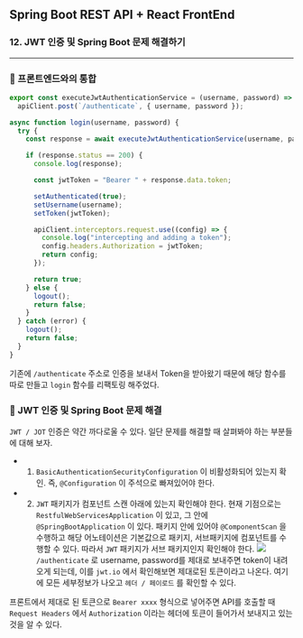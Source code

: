 ## Spring Boot REST API + React FrontEnd

### 12. JWT 인증 및 Spring Boot 문제 해결하기

---

### 📌 프론트엔드와의 통합

```js
export const executeJwtAuthenticationService = (username, password) =>
  apiClient.post(`/authenticate`, { username, password });

async function login(username, password) {
  try {
    const response = await executeJwtAuthenticationService(username, password);

    if (response.status == 200) {
      console.log(response);

      const jwtToken = "Bearer " + response.data.token;

      setAuthenticated(true);
      setUsername(username);
      setToken(jwtToken);

      apiClient.interceptors.request.use((config) => {
        console.log("intercepting and adding a token");
        config.headers.Authorization = jwtToken;
        return config;
      });

      return true;
    } else {
      logout();
      return false;
    }
  } catch (error) {
    logout();
    return false;
  }
}
```

기존에 `/authenticate` 주소로 인증을 보내서 Token을 받아왔기 때문에 해당 함수를 따로 만들고 `login` 함수를 리팩토링 해주었다.

### 📌 JWT 인증 및 Spring Boot 문제 해결

`JWT / JOT` 인증은 약간 까다로울 수 있다. 일단 문제를 해결할 때 살펴봐야 하는 부분들에 대해 보자.

- 1. `BasicAuthenticationSecurityConfiguration` 이 비활성화되어 있는지 확인.
     즉, `@Configuration` 이 주석으로 빠져있어야 한다.
- 2. `JWT` 패키지가 컴포넌트 스캔 아래에 있는지 확인해야 한다.
     현재 기점으로는 `RestfulWebServicesApplication` 이 있고, 그 안에 `@SpringBootApplication` 이 있다. 패키지 안에 있어야 `@ComponentScan` 을 수행하고 해당 어노테이션은 기본값으로 패키지, 서브패키지에 컴포넌트를 수행할 수 있다.
     따라서 `JWT` 패키지가 서브 패키지인지 확인해야 한다.
     ![](https://velog.velcdn.com/images/bibiboy/post/aef0737a-d745-45e8-9728-9873ef503210/image.png)
     `/authenticate` 로 username, password를 제대로 보내주면 token이 내려오게 되는데, 이를 `jwt.io` 에서 확인해보면 제대로된 토큰이라고 나온다.
     여기에 모든 세부정보가 나오고 `헤더 / 페이로드` 를 확인할 수 있다.

프론트에서 제대로 된 토큰으로 `Bearer xxxx` 형식으로 넣어주면 API를 호출할 때 `Request Headers` 에서 `Authorization` 이라는 헤더에 토큰이 들어가서 보내지고 있는것을 알 수 있다.
